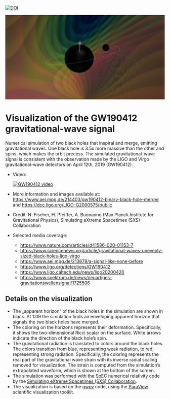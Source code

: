 [![DOI](https://zenodo.org/badge/DOI/10.5281/zenodo.4980985.svg)](https://doi.org/10.5281/zenodo.4980985)

<p align="center" id="banner"><img src="https://github.com/nilsleiffischer/gw190412-movie/blob/master/docs/banner.png?raw=true"></p>

# Visualization of the GW190412 gravitational-wave signal

Numerical simulation of two black holes that inspiral and merge, emitting
gravitational waves. One black hole is 3.5x more massive than the other and
spins, which makes the orbit precess. The simulated gravitational-wave signal is
consistent with the observation made by the LIGO and Virgo gravitational-wave
detectors on April 12th, 2019 (GW190412).

- Video:

  [![GW190412 video](http://img.youtube.com/vi/5AkT4bPk-00/0.jpg)](http://www.youtube.com/watch?v=5AkT4bPk-00)
- More information and images available at:
  https://www.aei.mpg.de/214403/gw190412-binary-black-hole-merger and
  https://dcc.ligo.org/LIGO-G2000575/public
- Credit: N. Fischer, H. Pfeiffer, A. Buonanno (Max Planck Institute for
  Gravitational Physics), Simulating eXtreme Spacetimes (SXS) Collaboration
- Selected media coverage:
  - https://www.nature.com/articles/d41586-020-01153-7
  - https://www.sciencenews.org/article/gravitational-waves-unevenly-sized-black-holes-ligo-virgo
  - https://www.aei.mpg.de/213678/a-signal-like-none-before
  - https://www.ligo.org/detections/GW190412
  - https://www.ligo.caltech.edu/news/ligo20200420
  - https://www.spektrum.de/news/neuartiges-gravitationswellensignal/1725506

## Details on the visualization

- The „apparent horizon“ of the black holes in the simulation are shown in
  black. At 1:09 the simulation finds an enveloping apparent horizon that
  signals the two black holes have merged.
- The coloring on the horizons represents their deformation. Specifically, it
  shows the two-dimensional Ricci scalar on the surface. White arrows indicate
  the direction of the black hole’s spin.
- The gravitational radiation is translated to colors around the black holes.
  The colors transition from blue, representing weak radiation, to red,
  representing strong radiation. Specifically, the coloring represents the real
  part of the gravitational wave strain with its inverse radial scaling removed
  for visualization. The strain is computed from the simulation’s extrapolated
  waveform, which is shown at the bottom of the screen.
- The simulation was performed with the SpEC numerical relativity code by the
  [Simulating eXtreme Spacetimes (SXS) Collaboration](https://black-holes.org).
- The visualization is based on the
  [gwpv](https://github.com/nilsleiffischer/gwpv) code, using the
  [ParaView](https://www.paraview.org/) scientific visualization toolkit.
